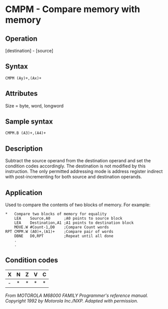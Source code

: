 # CMPM - Compare memory with memory

## Operation
[destination] - [source]

## Syntax
```assembly
CMPM (Ay)+,(Ax)+
```
## Attributes
Size = byte, word, longword

## Sample syntax
```assembly
CMPM.B (A3)+,(A4)+
```

## Description
Subtract the source operand from the destination operand and
set the condition codes accordingly. The destination is not
modified by this instruction. The only permitted addressing mode
is address register indirect with post-incrementing for both source
and destination operands.

## Application
Used to compare the contents of two blocks of memory. For example:


```assembly
*   Compare two blocks of memory for equality
    LEA    Source,A0      ;A0 points to source block
    LEA    Destination,A1 ;A1 points to destination block
    MOVE.W #Count-1,D0    ;Compare Count words
RPT CMPM.W (A0)+,(A1)+    ;Compare pair of words
    DBNE   D0,RPT         ;Repeat until all done
    .
    .
```

## Condition codes
|X|N|Z|V|C|
|--|--|--|--|--|
|-|*|*|*|*|

*From MOTOROLA M68000 FAMILY Programmer's reference manual. Copyright 1992 by Motorola Inc./NXP. Adapted with permission.*